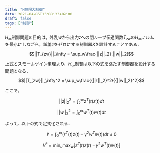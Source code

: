```yaml
---
title: "H無限大制御"
date: 2021-04-05T13:00:23+09:00
draft: false
tags: ["制御"] 
---
```

<!--more-->

$H_\infty$制御問題の目的は，外乱$w$から出力$z$への閉ループ伝達関数$T_{zw}$の$H_\infty$ノルムを最小にしながら，誤差$z$をゼロにする制御器$K$を設計することである．

$$||T_{zw}||_\infty = \sup_w\frac{||z||_2}{||w||_2}$$

上式とスモールゲイン定理より，$H_\infty$制御は以下の式を満たす制御器を設計する問題となる．

$$||T_{zw}||_\infty^2 = \sup_w\frac{{||z||_2}^2}{{||w||_2}^2}$$

ここで，

$${||z||_2}^2=\int_0^\infty z^T(t)z(t)dt$$

$${||w||_2}^2=\int_0^\infty w^T(t)w(t)dt$$

よって，以下の式で定式化される．

$$V=\int_0^\infty(z^T(t)z(t)-\gamma^2w^Tw(t))dt \leq 0$$

$$V^\ast = \min_u\max_w[z^T(t)z(t)-\gamma^2w^T(t)w(t)]$$